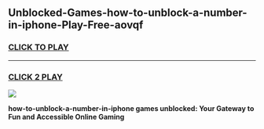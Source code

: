 
## Unblocked-Games-how-to-unblock-a-number-in-iphone-Play-Free-aovqf
<h3>
<a href="https://premium76.site?title=how-to-unblock-a-number-in-iphone&ref=21A">CLICK TO PLAY</a></h3>
<hr>

<h3>
<a href="https://premium76.site?title=how-to-unblock-a-number-in-iphone&ref=21A">CLICK 2 PLAY</a>
  
</h3>

<a href="https://premium76.site?title=how-to-unblock-a-number-in-iphone&ref=21A"><img src="https://clearcache.store/games.png"></a>


**how-to-unblock-a-number-in-iphone games unblocked: Your Gateway to Fun and Accessible Online Gaming**
